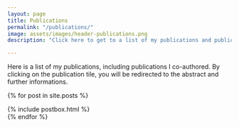 ```yaml
---
layout: page
title: Publications
permalink: "/publications/"
image: assets/images/header-publications.png
description: "Click here to get to a list of my publications and publications that I co-authored."

---
```


Here is a list of my publications, including publications I co-authored. By clicking on the publication tile, you will be redirected to the abstract and further informations. 


{% for post in site.posts %}
<div class="col-md-12">
  {% include postbox.html %}
</div>
{% endfor %}
